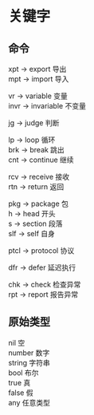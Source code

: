 # 关键字
## 命令
xpt -> export 导出  
mpt -> import 导入  

vr -> variable 变量  
invr -> invariable 不变量  

jg -> judge 判断  

lp -> loop 循环  
brk -> break 跳出  
cnt -> continue 继续  

rcv -> receive 接收  
rtn -> return 返回

pkg -> package 包  
h -> head 开头  
s -> section 段落  
slf -> self 自身

ptcl -> protocol 协议

dfr -> defer 延迟执行

chk -> check 检查异常  
rpt -> report 报告异常

## 原始类型
nil 空  
number 数字  
string 字符串  
bool 布尔  
true 真  
false 假  
any 任意类型